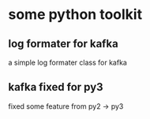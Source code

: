 # some python toolkit
## log formater for kafka

a simple log formater class for kafka

## kafka fixed for py3
fixed some feature from py2 -> py3

